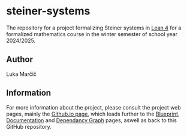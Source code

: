 # steiner-systems

The repository for a project formalizing Steiner systems in [Lean 4](https://lean-lang.org/) for a formalized mathematics course
in the winter semester of school year 2024/2025.

## Author

Luka Marčič

## Information

For more information about the project, please consult the project web pages, mainly
the [Github.io page](https://lukamarcic.github.io/steiner-systems/), which leads further to
the [Blueprint](https://lukamarcic.github.io/steiner-systems/blueprint/),
[Documentation](https://lukamarcic.github.io/steiner-systems/docs/) and
[Dependancy Graph](https://lukamarcic.github.io/steiner-systems/blueprint/dep_graph_document.html)
pages, aswell as back to this GitHub repository.

